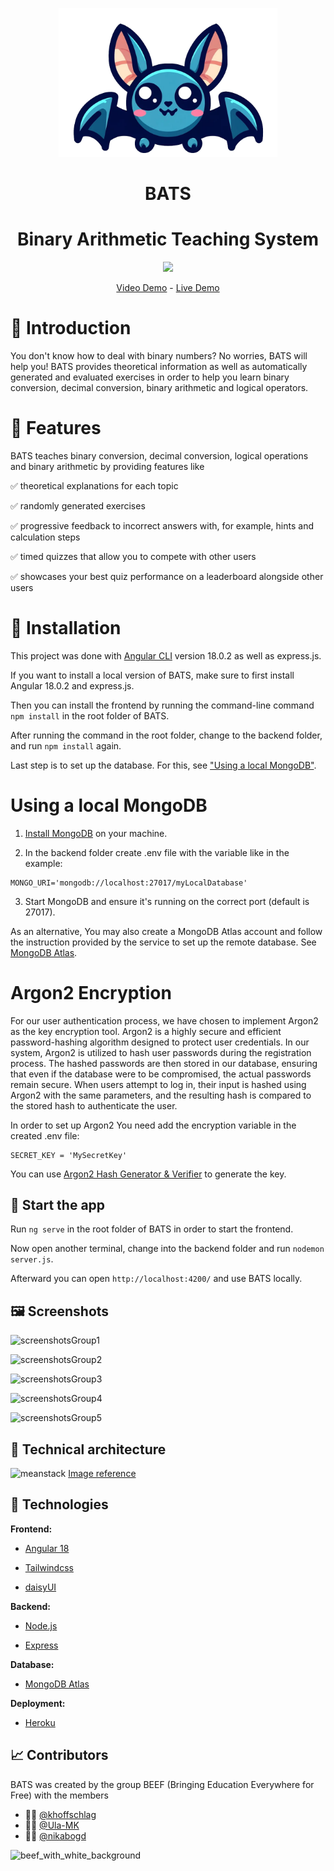 <p align="center"> <img src="src/assets/bats_logo.png" width="350"> </p>

<h1 align="center" style="font-weight: bold;">BATS</h1>

<h1 align="center"> Binary Arithmetic Teaching System </h1>

<p align="center"> <img src="https://img.shields.io/badge/Universität Duisburg Essen-Advanced Web technologies-blue"/> </p>

<p align="center"> <a href="https://youtu.be/t6FtW_T0HE4">Video Demo</a> - <a href="https://uni-project-bats-2d2ac9526513.herokuapp.com">Live Demo </a> </p>

# 🦇 Introduction

You don't know how to deal with binary numbers? No worries, BATS will help you! BATS provides theoretical information as well as automatically generated and evaluated exercises in order to help you learn binary conversion, decimal conversion, binary arithmetic and logical operators.

# 🧰 Features

BATS teaches binary conversion, decimal conversion, logical operations and binary arithmetic by providing features like

✅ theoretical explanations for each topic

✅ randomly generated exercises

✅ progressive feedback to incorrect answers with, for example, hints and calculation steps

✅ timed quizzes that allow you to compete with other users

✅ showcases your best quiz performance on a leaderboard alongside other users

# 🔨 Installation

This project was done with [Angular CLI](https://github.com/angular/angular-cli) version 18.0.2 as well as express.js.

If you want to install a local version of BATS, make sure to first install Angular 18.0.2 and express.js.

Then you can install the frontend by running the command-line command `npm install` in the root folder of BATS.

After running the command in the root folder, change to the backend folder, and run `npm install` again.

Last step is to set up the database. For this, see ["Using a local MongoDB"](#Using-a-local-MongoDB).

# Using a local MongoDB

1. [Install MongoDB](https://www.mongodb.com/docs/manual/installation/) on  your machine.

2. In the backend folder create .env file with the variable like in the example:
```
MONGO_URI='mongodb://localhost:27017/myLocalDatabase'
```

3. Start MongoDB and ensure it's running on the correct port (default is 27017).

As an alternative, You may also create a MongoDB Atlas account and follow the instruction provided by the service to set up the remote database. See [MongoDB Atlas](https://www.mongodb.com/docs/manual/installation/).

# Argon2 Encryption

For our user authentication process, we have chosen to implement Argon2 as the key encryption tool. Argon2 is a highly secure and efficient password-hashing algorithm designed to protect user credentials. 
In our system, Argon2 is utilized to hash user passwords during the registration process. The hashed passwords are then stored in our database, ensuring that even if the database were to be compromised, the actual passwords remain secure. When users attempt to log in, their input is hashed using Argon2 with the same parameters, and the resulting hash is compared to the stored hash to authenticate the user.

In order to set up Argon2 You need add the encryption variable in the created .env file:
```
SECRET_KEY = 'MySecretKey'
```
You can use [Argon2 Hash Generator & Verifier](https://argon2.online/) to generate the key.

## 🚀 Start the app

Run `ng serve` in the root folder of BATS in order to start the frontend.

Now open another terminal, change into the backend folder and run `nodemon server.js`.

Afterward you can open `http://localhost:4200/` and use BATS locally.

## 🖼️ Screenshots 

![screenshotsGroup1](https://github.com/user-attachments/assets/08a7023e-aa24-4962-ba51-7462970dffc1)



![screenshotsGroup2](https://github.com/user-attachments/assets/116837a8-932e-4ea6-957b-710579decfd1)



![screenshotsGroup3](https://github.com/user-attachments/assets/ed0b04c8-92b3-4f5c-9bff-88047780b627)



![screenshotsGroup4](https://github.com/user-attachments/assets/975c19e2-ebde-4690-9747-3bffb9a9e8fd)




![screenshotsGroup5](https://github.com/user-attachments/assets/a6143465-24fc-47ce-a0f3-f51e8e1f8f63)



## 🧱 Technical architecture 

![meanstack](https://github.com/user-attachments/assets/135dced0-068d-4fad-b665-3bbae2d2740a)
[Image reference](https://www.practicallogix.com/building-web-applications-with-mean-stack/)


## 🔎 Technologies 

**Frontend:**

- [Angular 18](https://angular.dev/)

- [Tailwindcss](https://tailwindcss.com/)

- [daisyUI](https://daisyui.com/)

**Backend:**

- [Node.js](https://nodejs.org/en)

- [Express](https://expressjs.com/de/)

**Database:**

- [MongoDB Atlas](https://www.mongodb.com/products/platform/atlas-database)

**Deployment:**

- [Heroku](https://dashboard.heroku.com/)

## 📈 Contributors
BATS was created by the group BEEF (Bringing Education Everywhere for Free) with the members
- 🧑‍💻 [@khoffschlag](https://github.com/khoffschlag)
- 👩‍💻 [@Ula-MK](https://github.com/Ula-MK)
- 👩‍💻 [@nikabogd](https://github.com/nikabogd)

![beef_with_white_background](https://github.com/user-attachments/assets/e46f6d5c-e493-4b54-ac08-f80daf1d4ce9)

